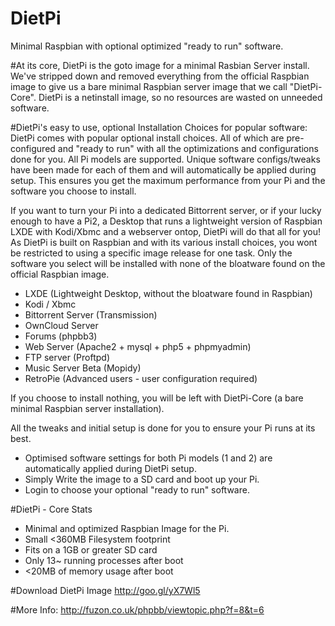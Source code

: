 # DietPi
Minimal Raspbian with optional optimized "ready to run" software.

#At its core, DietPi is the goto image for a minimal Rasbian Server install. 
We've stripped down and removed everything from the official Raspbian image to give us a bare minimal Raspbian server image that we call "DietPi-Core".
DietPi is a netinstall image, so no resources are wasted on unneeded software. 

#DietPi's easy to use, optional Installation Choices for popular software:
DietPi comes with popular optional install choices. All of which are pre-configured and "ready to run" with all the optimizations and configurations done for you. 
All Pi models are supported. Unique software configs/tweaks have been made for each of them and will automatically be applied during setup. 
This ensures you get the maximum performance from your Pi and the software you choose to install.

If you want to turn your Pi into a dedicated Bittorrent server, or if your lucky enough to have a Pi2, a Desktop that runs a lightweight version of Raspbian LXDE with Kodi/Xbmc and a webserver ontop, DietPi will do that all for you!
As DietPi is built on Raspbian and with its various install choices, you wont be restricted to using a specific image release for one task.
Only the software you select will be installed with none of the bloatware found on the official Raspbian image.
- LXDE (Lightweight Desktop, without the bloatware found in Raspbian)
- Kodi / Xbmc
- Bittorrent Server (Transmission)
- OwnCloud Server
- Forums (phpbb3)
- Web Server (Apache2 + mysql + php5 + phpmyadmin)
- FTP server (Proftpd)
- Music Server Beta (Mopidy)
- RetroPie (Advanced users - user configuration required)

If you choose to install nothing, you will be left with DietPi-Core (a bare minimal Raspbian server installation).

All the tweaks and initial setup is done for you to ensure your Pi runs at its best.
- Optimised software settings for both Pi models (1 and 2) are automatically applied during DietPi setup.
- Simply Write the image to a SD card and boot up your Pi.
- Login to choose your optional "ready to run" software.

#DietPi - Core Stats
- Minimal and optimized Raspbian Image for the Pi.
- Small <360MB Filesystem footprint
- Fits on a 1GB or greater SD card
- Only 13~ running processes after boot
- <20MB of memory usage after boot

#Download DietPi Image
http://goo.gl/yX7Wl5

#More Info:
http://fuzon.co.uk/phpbb/viewtopic.php?f=8&t=6
